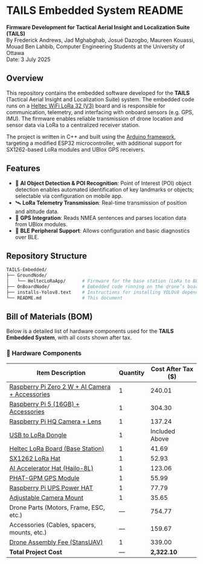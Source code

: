 # TAILS Embedded System README

**Firmware Development for Tactical Aerial Insight and Localization Suite (TAILS)**  
By Frederick Andrews, Jad Mghabghab, Josué Dazogbo, Maureen Kouassi, Mouad Ben Lahbib,  Computer Engineering Students at the University of Ottawa  
Date: 3 July 2025

## Overview

This repository contains the embedded software developed for the **TAILS** (Tactical Aerial Insight and Localization Suite) system. The embedded code runs on a [Heltec WiFi LoRa 32 (V3)](https://heltec.org/project/wifi-lora-32-v3/) board and is responsible for communication, telemetry, and interfacing with onboard sensors (e.g. GPS, IMU). The firmware enables reliable transmission of drone location and sensor data via LoRa to a centralized receiver station.

The project is written in C++ and built using the [Arduino framework](https://www.arduino.cc/), targeting a modified ESP32 microcontroller, with additional support for SX1262-based LoRa modules and UBlox GPS receivers.

## Features
- 🧠 **AI Object Detection & POI Recognition**: Point of Interest (POI) object detection enables automated identification of key landmarks or objects; selectable via configuration on mobile app.
- 🛰️ **LoRa Telemetry Transmission**: Real-time transmission of position and altitude data.
- 📍 **GPS Integration**: Reads NMEA sentences and parses location data from UBlox modules.
- 📡 **BLE Peripheral Support**: Allows configuration and basic diagnostics over BLE.

## Repository Structure

```bash
TAILS-Embedded/
├── GroundNode/
│   └── HeltecLoRaApp/      # Firmware for the base station (LoRa to BLE)
├── OnBoardNode/            # Embedded code running on the drone’s board
├── installs-Yolov8.text    # Instructions for installing YOLOv8 dependencies
└── README.md               # This document
```

## Bill of Materials (BOM)

Below is a detailed list of hardware components used for the **TAILS Embedded System**, with all costs shown after tax.

### 🔧 Hardware Components

| Item Description | Quantity | Cost After Tax ($) |
|------------------|----------|---------------------|
| [Raspberry Pi Zero 2 W + AI Camera + Accessories](https://www.raspberrypi.com/products/raspberry-pi-zero-2-w/) | 1 | 240.01 |
| [Raspberry Pi 5 (16GB) + Accessories](https://www.pishop.ca/product/raspberry-pi-5-16gb/?src=raspberrypi) | 1 | 304.30 |
| [Raspberry Pi HQ Camera + Lens](https://www.raspberrypi.com/products/ai-camera/) | 1 | 137.24 |
| [USB to LoRa Dongle](https://www.pishop.ca/product/usb-to-lora-dongle-915-mhz/) | 1 | Included Above |
| [Heltec LoRa Board (Base Station)](https://www.amazon.ca/-/fr/gp/product/B086ZFCV7F?smid=A2RJ79XBQX6W3M&psc=1) | 1 | 41.69 |
| [SX1262 LoRa Hat](https://www.amazon.ca/SX1262-LoRaWAN-GNSS-HAT-Expansion/dp/B0D4DPB68J) | 1 | 52.93 |
| [AI Accelerator Hat (Hailo-8L)](https://hailo.ai) | 1 | 123.06 |
| [PHAT-GPM GPS Module](https://canada.newark.com/designer-systems/phat-gpm/gps-module-raspberry-pi-rohs-compliant/dp/45AJ6805) | 1 | 55.99 |
| [Raspberry Pi UPS Power HAT](https://www.pishop.ca/product/uninterruptible-power-supply-ups-hat-for-raspberry-pi-zero-stable-5v-power-output/) | 1 | 77.79 |
| [Adjustable Camera Mount](https://www.pishop.ca/product/universal-tilt-adjustable-mount-for-raspberry-pi-camera/) | 1 | 35.65 |
| Drone Parts (Motors, Frame, ESC, etc.) | — | 754.77 |
| Accessories (Cables, spacers, mounts, etc.) | — | 159.67 |
| [Drone Assembly Fee (StansUAV)](https://stansuav.ca/) | 1 | 339.00 |
| **Total Project Cost** | — | **2,322.10** |
